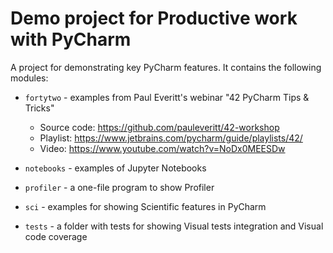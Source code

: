 # Demo project for Productive work with PyCharm

A project for demonstrating key PyCharm features. It contains the following modules:

* `fortytwo` - examples from Paul Everitt's webinar "42 PyCharm Tips & Tricks" 
    * Source code: https://github.com/pauleveritt/42-workshop 
    * Playlist: https://www.jetbrains.com/pycharm/guide/playlists/42/
    * Video: https://www.youtube.com/watch?v=NoDx0MEESDw

* `notebooks` - examples of Jupyter Notebooks

* `profiler` - a one-file program to show Profiler

* `sci` - examples for showing Scientific features in PyCharm

* `tests` - a folder with tests for showing Visual tests integration and Visual code coverage

